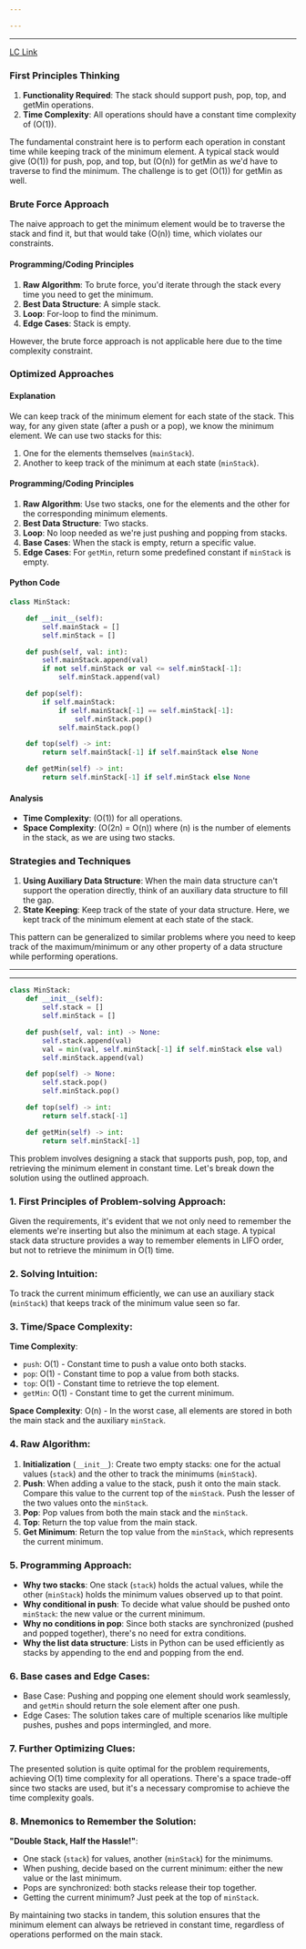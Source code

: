 ```yaml
---

---
```

---
[LC Link](https://leetcode.com/problems/min-stack/)
### First Principles Thinking

1. **Functionality Required**: The stack should support push, pop, top, and getMin operations.
2. **Time Complexity**: All operations should have a constant time complexity of \(O(1)\).

The fundamental constraint here is to perform each operation in constant time while keeping track of the minimum element. A typical stack would give \(O(1)\) for push, pop, and top, but \(O(n)\) for getMin as we'd have to traverse to find the minimum. The challenge is to get \(O(1)\) for getMin as well.

### Brute Force Approach

The naive approach to get the minimum element would be to traverse the stack and find it, but that would take \(O(n)\) time, which violates our constraints.

#### Programming/Coding Principles

1. **Raw Algorithm**: To brute force, you'd iterate through the stack every time you need to get the minimum.
2. **Best Data Structure**: A simple stack.
3. **Loop**: For-loop to find the minimum.
4. **Edge Cases**: Stack is empty.

However, the brute force approach is not applicable here due to the time complexity constraint.

### Optimized Approaches

#### Explanation

We can keep track of the minimum element for each state of the stack. This way, for any given state (after a push or a pop), we know the minimum element. We can use two stacks for this:

1. One for the elements themselves (`mainStack`).
2. Another to keep track of the minimum at each state (`minStack`).

#### Programming/Coding Principles

1. **Raw Algorithm**: Use two stacks, one for the elements and the other for the corresponding minimum elements.
2. **Best Data Structure**: Two stacks.
3. **Loop**: No loop needed as we're just pushing and popping from stacks.
4. **Base Cases**: When the stack is empty, return a specific value.
5. **Edge Cases**: For `getMin`, return some predefined constant if `minStack` is empty.

#### Python Code

```python
class MinStack:

    def __init__(self):
        self.mainStack = []
        self.minStack = []

    def push(self, val: int):
        self.mainStack.append(val)
        if not self.minStack or val <= self.minStack[-1]:
            self.minStack.append(val)

    def pop(self):
        if self.mainStack:
            if self.mainStack[-1] == self.minStack[-1]:
                self.minStack.pop()
            self.mainStack.pop()

    def top(self) -> int:
        return self.mainStack[-1] if self.mainStack else None

    def getMin(self) -> int:
        return self.minStack[-1] if self.minStack else None
```

#### Analysis

- **Time Complexity**: \(O(1)\) for all operations.
- **Space Complexity**: \(O(2n) = O(n)\) where \(n\) is the number of elements in the stack, as we are using two stacks.

### Strategies and Techniques

1. **Using Auxiliary Data Structure**: When the main data structure can't support the operation directly, think of an auxiliary data structure to fill the gap.
2. **State Keeping**: Keep track of the state of your data structure. Here, we kept track of the minimum element at each state of the stack.

This pattern can be generalized to similar problems where you need to keep track of the maximum/minimum or any other property of a data structure while performing operations.


---
---

```python
class MinStack:
    def __init__(self):
        self.stack = []
        self.minStack = []

    def push(self, val: int) -> None:
        self.stack.append(val)
        val = min(val, self.minStack[-1] if self.minStack else val)
        self.minStack.append(val)

    def pop(self) -> None:
        self.stack.pop()
        self.minStack.pop()

    def top(self) -> int:
        return self.stack[-1]

    def getMin(self) -> int:
        return self.minStack[-1]

```

This problem involves designing a stack that supports push, pop, top, and retrieving the minimum element in constant time. Let's break down the solution using the outlined approach.

### 1. First Principles of Problem-solving Approach:

Given the requirements, it's evident that we not only need to remember the elements we're inserting but also the minimum at each stage. A typical stack data structure provides a way to remember elements in LIFO order, but not to retrieve the minimum in O(1) time.

### 2. Solving Intuition:

To track the current minimum efficiently, we can use an auxiliary stack (`minStack`) that keeps track of the minimum value seen so far.

### 3. Time/Space Complexity:

**Time Complexity**:
- `push`: O(1) - Constant time to push a value onto both stacks.
- `pop`: O(1) - Constant time to pop a value from both stacks.
- `top`: O(1) - Constant time to retrieve the top element.
- `getMin`: O(1) - Constant time to get the current minimum.

**Space Complexity**: O(n) - In the worst case, all elements are stored in both the main stack and the auxiliary `minStack`.

### 4. Raw Algorithm:

1. **Initialization** (`__init__`): Create two empty stacks: one for the actual values (`stack`) and the other to track the minimums (`minStack`).
2. **Push**: When adding a value to the stack, push it onto the main stack. Compare this value to the current top of the `minStack`. Push the lesser of the two values onto the `minStack`.
3. **Pop**: Pop values from both the main stack and the `minStack`.
4. **Top**: Return the top value from the main stack.
5. **Get Minimum**: Return the top value from the `minStack`, which represents the current minimum.

### 5. Programming Approach:

- **Why two stacks**: One stack (`stack`) holds the actual values, while the other (`minStack`) holds the minimum values observed up to that point.
- **Why conditional in push**: To decide what value should be pushed onto `minStack`: the new value or the current minimum.
- **Why no conditions in pop**: Since both stacks are synchronized (pushed and popped together), there's no need for extra conditions.
- **Why the list data structure**: Lists in Python can be used efficiently as stacks by appending to the end and popping from the end.

### 6. Base cases and Edge Cases:

- Base Case: Pushing and popping one element should work seamlessly, and `getMin` should return the sole element after one push.
- Edge Cases: The solution takes care of multiple scenarios like multiple pushes, pushes and pops intermingled, and more.

### 7. Further Optimizing Clues:

The presented solution is quite optimal for the problem requirements, achieving O(1) time complexity for all operations. There's a space trade-off since two stacks are used, but it's a necessary compromise to achieve the time complexity goals.

### 8. Mnemonics to Remember the Solution:

**"Double Stack, Half the Hassle!"**:
- One stack (`stack`) for values, another (`minStack`) for the minimums.
- When pushing, decide based on the current minimum: either the new value or the last minimum.
- Pops are synchronized: both stacks release their top together.
- Getting the current minimum? Just peek at the top of `minStack`.

By maintaining two stacks in tandem, this solution ensures that the minimum element can always be retrieved in constant time, regardless of operations performed on the main stack.

